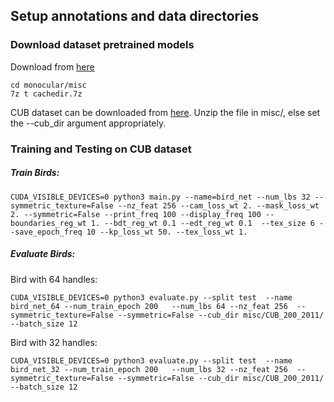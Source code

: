 ## Setup annotations and data directories


### Download dataset pretrained models
Download from [here](https://liveuclac-my.sharepoint.com/:u:/g/personal/ucabfko_ucl_ac_uk/ESr8Bb5NiOBJos8ivKR3mIMBaNs4xQbJBgdVwKZHxOMpdA?e=Y2EaPo)

```
cd monocular/misc
7z t cachedir.7z

```
CUB dataset can be downloaded from [here](http://www.vision.caltech.edu/visipedia/CUB-200-2011.html). Unzip the file in misc/, else set the --cub_dir argument appropriately.

### Training and Testing on CUB dataset
#####  Train Birds:
```
CUDA_VISIBLE_DEVICES=0 python3 main.py --name=bird_net --num_lbs 32 --symmetric_texture=False --nz_feat 256 --cam_loss_wt 2. --mask_loss_wt 2. --symmetric=False --print_freq 100 --display_freq 100 --boundaries_reg_wt 1. --bdt_reg_wt 0.1 --edt_reg_wt 0.1  --tex_size 6 --save_epoch_freq 10 --kp_loss_wt 50. --tex_loss_wt 1.
```



##### Evaluate Birds:

Bird with 64 handles:
```
CUDA_VISIBLE_DEVICES=0 python3 evaluate.py --split test  --name bird_net_64 --num_train_epoch 200   --num_lbs 64 --nz_feat 256  --symmetric_texture=False --symmetric=False --cub_dir misc/CUB_200_2011/  --batch_size 12
```

Bird with 32 handles:
```
CUDA_VISIBLE_DEVICES=0 python3 evaluate.py --split test  --name bird_net_32 --num_train_epoch 200   --num_lbs 32 --nz_feat 256  --symmetric_texture=False --symmetric=False --cub_dir misc/CUB_200_2011/  --batch_size 12
```

